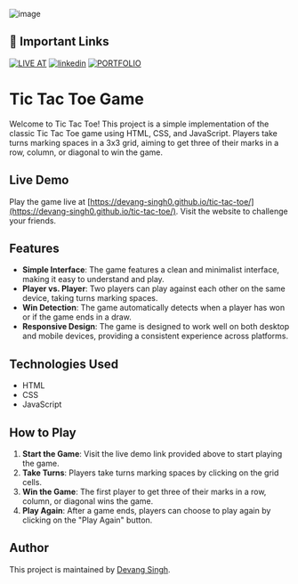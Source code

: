 ![image](https://github.com/devang-singh0/tic-tac-toe/assets/100257042/7a3f0840-2a02-4730-bfd5-ee5bc9aa55e9)

## 🔗 Important Links
[![LIVE AT](https://img.shields.io/badge/LIVE_AT-000?style=for-the-badge&logo=ko-fi&logoColor=white)]([https://megamart-1.vercel.app/](https://devang-singh0.github.io/tic-tac-toe/))
[![linkedin](https://img.shields.io/badge/linkedin-0A66C2?style=for-the-badge&logo=linkedin&logoColor=white)](https://www.linkedin.com/in/devang-singh-b29353255/)
[![PORTFOLIO](https://img.shields.io/badge/portfolio-1DA1F2?style=for-the-badge&logo=github&logoColor=white)](https://devang-singh0.github.io/portfolio/)

# Tic Tac Toe Game

Welcome to Tic Tac Toe! This project is a simple implementation of the classic Tic Tac Toe game using HTML, CSS, and JavaScript. Players take turns marking spaces in a 3x3 grid, aiming to get three of their marks in a row, column, or diagonal to win the game.

## Live Demo

Play the game live at [https://devang-singh0.github.io/tic-tac-toe/](https://devang-singh0.github.io/tic-tac-toe/). Visit the website to challenge your friends.

## Features

- **Simple Interface**: The game features a clean and minimalist interface, making it easy to understand and play.
- **Player vs. Player**: Two players can play against each other on the same device, taking turns marking spaces.
- **Win Detection**: The game automatically detects when a player has won or if the game ends in a draw.
- **Responsive Design**: The game is designed to work well on both desktop and mobile devices, providing a consistent experience across platforms.

## Technologies Used

- HTML
- CSS
- JavaScript

## How to Play

1. **Start the Game**: Visit the live demo link provided above to start playing the game.
2. **Take Turns**: Players take turns marking spaces by clicking on the grid cells.
3. **Win the Game**: The first player to get three of their marks in a row, column, or diagonal wins the game.
4. **Play Again**: After a game ends, players can choose to play again by clicking on the "Play Again" button.


## Author

This project is maintained by [Devang Singh](https://github.com/devang-singh0).
